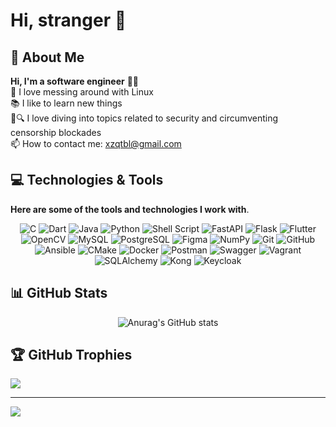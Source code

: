 # Hi, stranger 👋

## 💫 About Me
__Hi, I'm a software engineer__ 👨‍💻
<br>🐧 I love messing around with Linux <br> 📚 I like to learn new things<br> 🔐🔍 I love diving into topics related to security and circumventing censorship blockades<br> 📫 How to contact me: xzqtbl@gmail.com

## 💻 Technologies & Tools

__Here are some of the tools and technologies I work with__.
<div align="center">
    <img src="https://img.shields.io/badge/c-%2300599C.svg?style=flat&logo=c&logoColor=white" alt="С"/>
    <img src="https://img.shields.io/badge/dart-%230175C2.svg?style=flat&logo=dart&logoColor=white" alt="Dart"/>
    <img src="https://img.shields.io/badge/java-%23ED8B00.svg?style=flat&logo=openjdk&logoColor=white" alt="Java"/>
    <img src="https://img.shields.io/badge/python-3670A0?style=flat&logo=python&logoColor=ffdd54" alt="Python"/>
    <img src="https://img.shields.io/badge/shell_script-%23121011.svg?style=flat&logo=gnu-bash&logoColor=white" alt="Shell Script"/>
    <img src="https://img.shields.io/badge/FastAPI-005571?style=flat&logo=fastapi" alt="FastAPI"/>
    <img src="https://img.shields.io/badge/Flask-%23000.svg?style=flat&logo=flask&logoColor=white" alt="Flask"/>
    <img src="https://img.shields.io/badge/Flutter-%2302569B.svg?style=flat&logo=Flutter&logoColor=white" alt="Flutter"/>
    <img src="https://img.shields.io/badge/opencv-%23white.svg?style=flat&logo=opencv&logoColor=white" alt="OpenCV"/>
    <img src="https://img.shields.io/badge/mysql-4479A1.svg?style=flat&logo=mysql&logoColor=white" alt="MySQL"/>
    <img src="https://img.shields.io/badge/PostgreSQL-%23316192.svg?style=flat&logo=postgresql&logoColor=white" alt="PostgreSQL"/>
    <img src="https://img.shields.io/badge/Figma-%23F24E1E.svg?style=flat&logo=figma&logoColor=white" alt="Figma"/>
    <img src="https://img.shields.io/badge/NumPy-%23013243.svg?style=flat&logo=numpy&logoColor=white" alt="NumPy"/>
    <img src="https://img.shields.io/badge/git-%23F05033.svg?style=flat&logo=git&logoColor=white" alt="Git"/>
    <img src="https://img.shields.io/badge/GitHub-%23121011.svg?style=flat&logo=github&logoColor=white" alt="GitHub"/>
    <img src="https://img.shields.io/badge/ansible-%231A1918.svg?style=flat&logo=ansible&logoColor=white" alt="Ansible"/>
    <img src="https://img.shields.io/badge/CMake-%23008FBA.svg?style=flat&logo=cmake&logoColor=white" alt="CMake"/>
    <img src="https://img.shields.io/badge/Docker-%230db7ed.svg?style=flat&logo=docker&logoColor=white" alt="Docker"/>
    <img src="https://img.shields.io/badge/Postman-FF6C37?style=flat&logo=postman&logoColor=white" alt="Postman"/>
    <img src="https://img.shields.io/badge/-Swagger-%23Clojure?style=flat&logo=swagger&logoColor=white" alt="Swagger"/>
    <img src="https://img.shields.io/badge/vagrant-%231563FF.svg?style=flat&logo=vagrant&logoColor=white" alt="Vagrant"/>
    <img src="https://img.shields.io/badge/SQLAlchemy-100000?style=flat&logo=sqlalchemy&logoColor=red" alt="SQLAlchemy"/>
    <img src="https://img.shields.io/badge/Kong-00205F?style=flat&logo=kong&logoColor=white" alt="Kong"/>
    <img src="https://img.shields.io/badge/Keycloak-003366?style=flat&logo=keycloak&logoColor=white" alt="Keycloak"/>
</div>

## 📊 GitHub Stats

<div align="center">
    <img src="https://github-readme-stats.vercel.app/api?username=yend0&show_icons=true&theme=dark&rank_icon=github" alt="Anurag's GitHub stats"/>
</div>

## 🏆 GitHub Trophies

![](https://github-profile-trophy.vercel.app/?username=yend0&theme=dark&no-frame=false&no-bg=true&margin-w=4)

---
[![](https://visitcount.itsvg.in/api?id=yend0&icon=6&color=6)](https://visitcount.itsvg.in)
